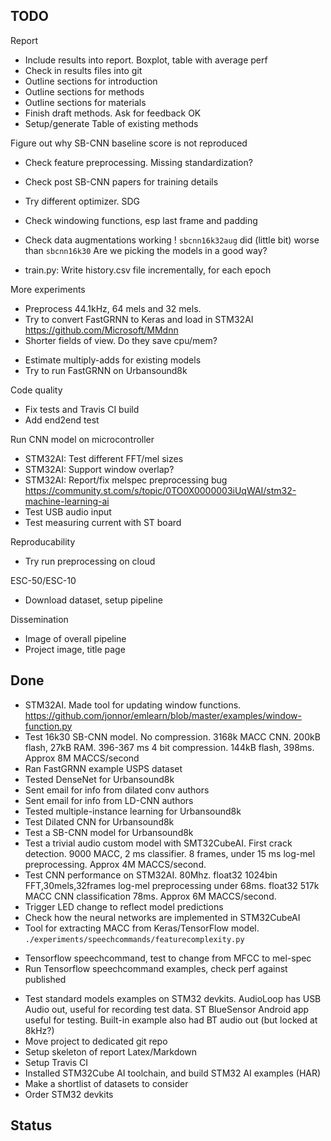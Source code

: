 

## TODO


Report

- Include results into report. Boxplot, table with average perf
- Check in results files into git
- Outline sections for introduction
- Outline sections for methods
- Outline sections for materials
- Finish draft methods. Ask for feedback OK
- Setup/generate Table of existing methods

Figure out why SB-CNN baseline score is not reproduced

- Check feature preprocessing. Missing standardization?
- Check post SB-CNN papers for training details
- Try different optimizer. SDG
- Check windowing functions, esp last frame and padding
- Check data augmentations working
! `sbcnn16k32aug` did (little bit) worse than `sbcnn16k30`
Are we picking the models in a good way?

- train.py: Write history.csv file incrementally, for each epoch 

More experiments

- Preprocess 44.1kHz, 64 mels and 32 mels.
- Try to convert FastGRNN to Keras and load in STM32AI
https://github.com/Microsoft/MMdnn
- Shorter fields of view. Do they save cpu/mem?
* Estimate multiply-adds for existing models
* Try to run FastGRNN on Urbansound8k

Code quality

- Fix tests and Travis CI build
- Add end2end test

Run CNN model on microcontroller

- STM32AI: Test different FFT/mel sizes
- STM32AI: Support window overlap?
- STM32AI: Report/fix melspec preprocessing bug
https://community.st.com/s/topic/0TO0X0000003iUqWAI/stm32-machine-learning-ai
- Test USB audio input
- Test measuring current with ST board

Reproducability

- Try run preprocessing on cloud

ESC-50/ESC-10

- Download dataset, setup pipeline

Dissemination

- Image of overall pipeline
- Project image, title page


## Done

- STM32AI. Made tool for updating window functions.
https://github.com/jonnor/emlearn/blob/master/examples/window-function.py
- Test 16k30 SB-CNN model.
No compression. 3168k MACC CNN. 200kB flash, 27kB RAM. 396-367 ms
4 bit compression. 144kB flash, 398ms. Approx 8M MACCS/second
- Ran FastGRNN example USPS dataset
- Tested DenseNet for Urbansound8k
- Sent email for info from dilated conv authors 
- Sent email for info from LD-CNN authors
- Tested multiple-instance learning for Urbansound8k
- Test Dilated CNN for Urbansound8k
- Test a SB-CNN model for Urbansound8k
- Test a trivial audio custom model with SMT32CubeAI.
First crack detection.
9000 MACC, 2 ms classifier. 8 frames, under 15 ms log-mel preprocessing.
Approx 4M MACCS/second.
- Test CNN performance on STM32AI. 80Mhz.
float32 1024bin FFT,30mels,32frames log-mel preprocessing under 68ms.
float32 517k MACC CNN classification 78ms. Approx 6M MACCS/second.
- Trigger LED change to reflect model predictions
- Check how the neural networks are implemented in STM32CubeAI
- Tool for extracting MACC from Keras/TensorFlow model. `./experiments/speechcommands/featurecomplexity.py`
* Tensorflow speechcommand, test to change from MFCC to mel-spec
* Run Tensorflow speechcommand examples, check perf against published
- Test standard models examples on STM32 devkits.
AudioLoop has USB Audio out, useful for recording test data.
ST BlueSensor Android app useful for testing.
Built-in example also had BT audio out (but locked at 8kHz?)
- Move project to dedicated git repo
- Setup skeleton of report Latex/Markdown
- Setup Travis CI
- Installed STM32Cube AI toolchain, and build STM32 AI examples (HAR)
- Make a shortlist of datasets to consider
- Order STM32 devkits


## Status




